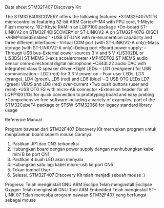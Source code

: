 Data sheet STM32F407 Discovery Kit

The STM32F4DISCOVERY offers the following features: 
•STM32F407VGT6 microcontroller featuring 32-bit ARM Cortex®-M4 with FPU core, 1-Mbyte Flash memory, 192-Kbyte RAM in an LQFP100 package
•On-board ST-LINK/V2 on STM32F4DISCOVERY or ST-LINK/V2-A on STM32F407G-DISC1
•ARM®mbedEnabled™
•USB ST-LINK with re-enumeration capability and three different interfaces:–
Virtual COM port (with ST-LINK/V2-A only)–Mass storage (with ST-LINK/V2-A only)–Debug port
•Board power supply: –Through USB bus–External power sources:3 V and 5 V
•LIS302DL or LIS3DSH ST MEMS 3-axis accelerometer
•MP45DT02 ST MEMS audio sensor omni-directional digital microphone
•CS43L22 audio DAC with integrated class D speaker driver
•Eight LEDs:
–   LD1 (red/green) for USB communication
–   LD2 (red) for 3.3 V power on
–   Four user LEDs, LD3 (orange), LD4 (green), LD5 (red) and LD6 (blue)
–   2 USB OTG LEDs LD7 (green) VBUS and LD8 (red) over-current
•Two push buttons (user and reset)
•USB OTG FS with micro-AB connector
•Extension header for all LQFP100 I/Os for quick connection to prototyping board and easy probing
•Comprehensive free software including a variety of examples, part of the STM32CubeF4 package or STSW-STM32068 for legacy standard library usage

Reference Manual 

Program bawaan dari STM32F407 DIscovery Kit merrupkan program untuk menjalankan board seperti mouse
Caranya:
1. Pastikan JP1 dan CN3 terkoneksi
2. Hubungkan board dengan power supply dengan menhubungkan kabel mini B ke port CN1
3. Pastikan 4 buah LED akan menyala
4. Hubungkan satu lagi kabel micro-usb ke port CN5 
5. Tekan tombol User
6. Selesai, STM32F407 DIscovery Kit telah menjadi sebuah mouse :)

Progress:
Telah menginstall GNU ARM Esclipe
Telah menginstall Esclipse Oxygen
Telah menginstall GNU Tool ARM Embedded
Telah menginstall ST-LINK 07
Telah mencoba program bawaan STM32F407 yang berfungsi sebagai mouse
